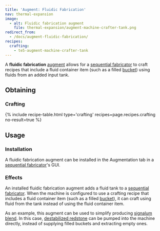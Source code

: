 ```yaml
---
title: 'Augment: Fluidic Fabrication'
nav: thermal-expansion
image:
  - alt: Fluidic fabrication augment
    file: thermal-expansion/augment-machine-crafter-tank.png
redirect_from:
  - /docs/augment-fluidic-fabrication/
recipes:
  crafting:
    - te5-augment-machine-crafter-tank
---
```


A **fluidic fabrication** [augment](/docs/thermal-expansion/augments/) allows for a [sequential
fabricator](/docs/thermal-expansion/sequential-fabricator/) to craft recipes that include a fluid
container item (such as a filled
[bucket](https://minecraft.gamepedia.com/Bucket)) using fluids from an added
input tank.


Obtaining
---------

### Crafting
{% include recipe-table.html type='crafting' recipes=page.recipes.crafting no-result=true %}


Usage
-----

### Installation
A fluidic fabrication augment can be installed in the Augmentation tab in a
[sequential fabricator](/docs/thermal-expansion/sequential-fabricator/)'s GUI.

### Effects
An installed fluidic fabrication augment adds a fluid tank to a [sequential
fabricator](/docs/thermal-expansion/sequential-fabricator/). When the machine is configured to use
a crafting recipe that includes a fluid container item (such as a filled
[bucket](https://minecraft.gamepedia.com/Bucket)), it can craft using fluid from
the tank instead of using the fluid container item.

As an example, this augment can be used to simplify producing [signalum
blend](/docs/thermal-foundation/signalum-blend/). In this case, [destabilized
redstone](/docs/thermal-foundation/destabilized-redstone/) can be pumped into the machine directly,
instead of supplying filled buckets and extracting empty ones.
